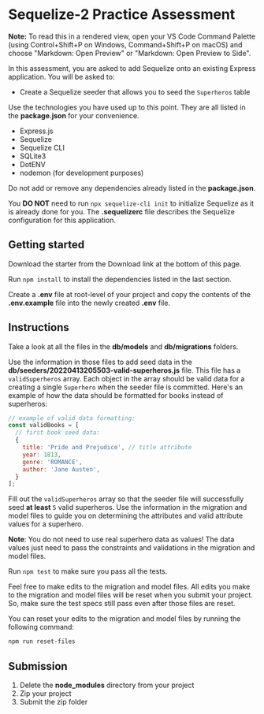 # Sequelize-2 Practice Assessment

**Note:** To read this in a rendered view, open your VS Code Command Palette
(using Control+Shift+P on Windows, Command+Shift+P on macOS) and choose
"Markdown: Open Preview" or "Markdown: Open Preview to Side".

In this assessment, you are asked to add Sequelize onto an existing Express
application. You will be asked to:

* Create a Sequelize seeder that allows you to seed the `Superheros` table

Use the technologies you have used up to this point. They are all listed in
the **package.json** for your convenience.

* Express.js
* Sequelize
* Sequelize CLI
* SQLite3
* DotENV
* nodemon (for development purposes)

Do not add or remove any dependencies already listed in the **package.json**.

You **DO NOT** need to run `npx sequelize-cli init` to initialize Sequelize as
it is already done for you. The **.sequelizerc** file describes the Sequelize
configuration for this application.

## Getting started

Download the starter from the Download link at the bottom of this page.

Run `npm install` to install the dependencies listed in the last section.

Create a **.env** file at root-level of your project and copy the contents of
the **.env.example** file into the newly created **.env** file.

## Instructions

Take a look at all the files in the **db/models** and **db/migrations** folders.

Use the information in those files to add seed data in the
**db/seeders/20220413205503-valid-superheros.js** file. This file has a
`validSuperheros` array. Each object in the array should be valid data for a
creating a single `Superhero` when the seeder file is committed. Here's an
example of how the data should be formatted for books instead of superheros:

```js
// example of valid data formatting:
const validBooks = [
  // first book seed data:
  {
    title: 'Pride and Prejudice', // title attribute
    year: 1813,
    genre: 'ROMANCE',
    author: 'Jane Austen',
  }
];
```

Fill out the `validSuperheros` array so that the seeder file will successfully
seed **at least** `5` valid superheros. Use the information in the migration and
model files to guide you on determining the attributes and valid attribute
values for a superhero.

**Note**:  You do not need to use real superhero data as values! The data values
just need to pass the constraints and validations in the migration and model
files.

Run `npm test` to make sure you pass all the tests.

Feel free to make edits to the migration and model files. All edits you make to
the migration and model files will be reset when you submit your project. So,
make sure the test specs still pass even after those files are reset.

You can reset your edits to the migration and model files by running the
following command:

```bash
npm run reset-files
```

## Submission

1. Delete the **node_modules** directory from your project
2. Zip your project
3. Submit the zip folder